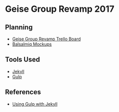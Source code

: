 # Geise Group Revamp 2017

## Planning
* [Geise Group Revamp Trello Board](https://trello.com/b/9870cdDn/geise-group-revamp)
* [Balsalmiq Mockups]()

## Tools Used
* [Jekyll](https://jekyllrb.com/)
* [Gulp](https://gulpjs.com/)

## References
* [Using Gulp with Jekyll](https://aaronlasseigne.com/2016/02/03/using-gulp-with-jekyll/)